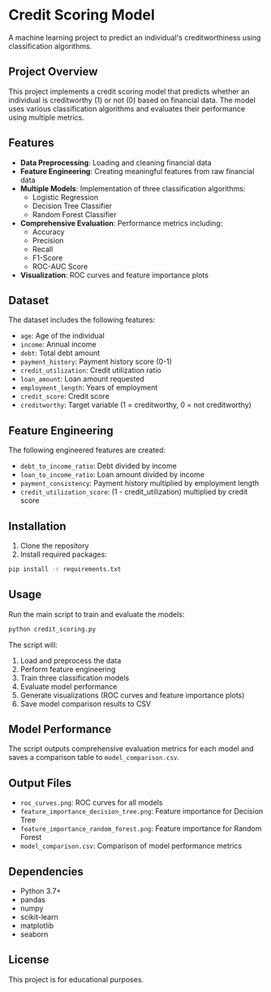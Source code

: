 # Credit Scoring Model

A machine learning project to predict an individual's creditworthiness using classification algorithms.

## Project Overview

This project implements a credit scoring model that predicts whether an individual is creditworthy (1) or not (0) based on financial data. The model uses various classification algorithms and evaluates their performance using multiple metrics.

## Features

- **Data Preprocessing**: Loading and cleaning financial data
- **Feature Engineering**: Creating meaningful features from raw financial data
- **Multiple Models**: Implementation of three classification algorithms:
  - Logistic Regression
  - Decision Tree Classifier
  - Random Forest Classifier
- **Comprehensive Evaluation**: Performance metrics including:
  - Accuracy
  - Precision
  - Recall
  - F1-Score
  - ROC-AUC Score
- **Visualization**: ROC curves and feature importance plots

## Dataset

The dataset includes the following features:
- `age`: Age of the individual
- `income`: Annual income
- `debt`: Total debt amount
- `payment_history`: Payment history score (0-1)
- `credit_utilization`: Credit utilization ratio
- `loan_amount`: Loan amount requested
- `employment_length`: Years of employment
- `credit_score`: Credit score
- `creditworthy`: Target variable (1 = creditworthy, 0 = not creditworthy)

## Feature Engineering

The following engineered features are created:
- `debt_to_income_ratio`: Debt divided by income
- `loan_to_income_ratio`: Loan amount divided by income
- `payment_consistency`: Payment history multiplied by employment length
- `credit_utilization_score`: (1 - credit_utilization) multiplied by credit score

## Installation

1. Clone the repository
2. Install required packages:
```bash
pip install -r requirements.txt
```

## Usage

Run the main script to train and evaluate the models:

```bash
python credit_scoring.py
```

The script will:
1. Load and preprocess the data
2. Perform feature engineering
3. Train three classification models
4. Evaluate model performance
5. Generate visualizations (ROC curves and feature importance plots)
6. Save model comparison results to CSV

## Model Performance

The script outputs comprehensive evaluation metrics for each model and saves a comparison table to `model_comparison.csv`.

## Output Files

- `roc_curves.png`: ROC curves for all models
- `feature_importance_decision_tree.png`: Feature importance for Decision Tree
- `feature_importance_random_forest.png`: Feature importance for Random Forest
- `model_comparison.csv`: Comparison of model performance metrics

## Dependencies

- Python 3.7+
- pandas
- numpy
- scikit-learn
- matplotlib
- seaborn

## License

This project is for educational purposes.
